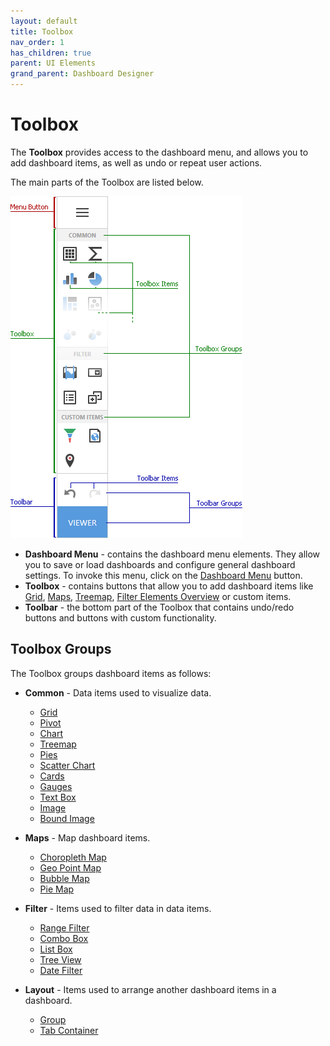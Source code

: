 ```yaml
---
layout: default
title: Toolbox
nav_order: 1
has_children: true
parent: UI Elements
grand_parent: Dashboard Designer
---
```

# Toolbox
The **Toolbox** provides access to the dashboard menu, and allows you to add dashboard items, as well as undo or repeat user actions.

The main parts of the Toolbox are listed below.

![wdd-toolbox](/assets/images/dashboards/img125795.png)

* **Dashboard Menu** - contains the dashboard menu elements. They allow you to save or load dashboards and configure general dashboard settings. To invoke this menu, click on the [Dashboard Menu](dashboard-menu.md) button.
* **Toolbox** - contains buttons that allow you to add dashboard items like [Grid](../dashboard-item-settings/grid.md), [Maps](../dashboard-item-settings/geo-point-maps.md), [Treemap](../dashboard-item-settings/treemap.md), [Filter Elements Overview](../dashboard-item-settings/filter-elements/filter-elements-overview.md) or custom items.
* **Toolbar** - the bottom part of the Toolbox that contains undo/redo buttons and buttons with custom functionality.

## Toolbox Groups

The Toolbox groups dashboard items as follows:

- **Common** - Data items used to visualize data.
    - [Grid](..\dashboard-item-settings\grid.md)
    - [Pivot](..\dashboard-item-settings\pivot.md)
    - [Chart](..\dashboard-item-settings\chart.md)
    - [Treemap](..\dashboard-item-settings\treemap.md)
    - [Pies](..\dashboard-item-settings\pies.md)
    - [Scatter Chart](..\dashboard-item-settings\scatter-chart.md)
    - [Cards](..\dashboard-item-settings\cards.md)
    - [Gauges](..\dashboard-item-settings\gauges.md)
    - [Text Box](..\dashboard-item-settings\text-box.md)
    - [Image](..\dashboard-item-settings\images\image-overview.md)
    - [Bound Image](..\dashboard-item-settings\images\image-overview.md)

- **Maps** - Map dashboard items.
    - [Choropleth Map](..\dashboard-item-settings\choropleth-map.md)
    - [Geo Point Map](..\dashboard-item-settings\geo-point-maps\geo-point-map.md)
    - [Bubble Map](..\dashboard-item-settings\geo-point-maps\bubble-map.md)
    - [Pie Map](..\dashboard-item-settings\geo-point-maps\pie-map.md)

- **Filter** - Items used to filter data in data items.
    - [Range Filter](..\dashboard-item-settings\range-filter.md)
    - [Combo Box](..\dashboard-item-settings\filter-elements\filter-elements-overview.md)
    - [List Box](..\dashboard-item-settings\filter-elements\filter-elements-overview.md)
    - [Tree View](..\dashboard-item-settings\filter-elements\filter-elements-overview.md)
    - [Date Filter](..\dashboard-item-settings\date-filter.md)

- **Layout** - Items used to arrange another dashboard items in a dashboard.
    - [Group](..\dashboard-item-settings\dashboard-item-group.md)
    - [Tab Container](..\dashboard-item-settings\tab-container.md)